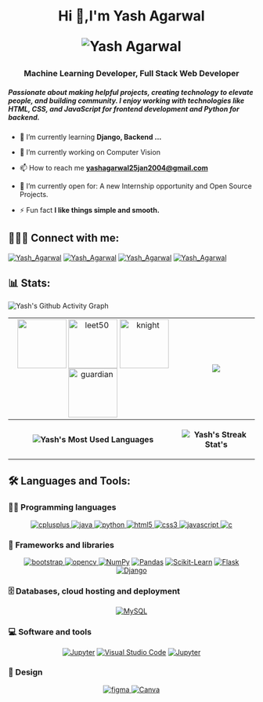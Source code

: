 <h1 align="center">
  Hi 👋,I'm Yash Agarwal
  <p align = "center">
    <img align="center" src="https://readme-typing-svg.herokuapp.com/?center=True&lines=Software+Engineer;Python+Developer;Web+Developer" alt="Yash Agarwal"/>
  </p>
</h1>
<h3 align="center">Machine Learning Developer, Full Stack Web Developer</h3>

<h5>Passionate about making helpful projects, creating technology to elevate people, and building community. I enjoy working with technologies like HTML, CSS, and JavaScript for frontend development and Python for backend.</h5>


- 🌱 I’m currently learning **Django, Backend ...**

- 🔭 I’m currently working on Computer Vision

- 📫 How to reach me **yashagarwal25jan2004@gmail.com**

- 🤔 I’m currently open for: A new Internship opportunity and Open Source Projects.

- ⚡ Fun fact **I like things simple and smooth.**

## 🙋‍♂️🌐 Connect with me:

<p align="left">
  <a href="https://www.linkedin.com/in/yash-agarwal-a9a024295/" target="_blank"><img align="center" src="https://img.shields.io/badge/linkedin-%230077B5.svg?style=for-the-badge&logo=linkedin&logoColor=white" alt="Yash_Agarwal"/></a>
  <a href="https://www.instagram.com/yashagarwal541/" target="_blank"><img align="center" src="https://img.shields.io/badge/Instagram-%23E4405F.svg?style=for-the-badge&logo=Instagram&logoColor=white" alt="Yash_Agarwal"/></a>
  <a href="https://leetcode.com/u/Yash_Agarwal_123/" target="_blank"><img align="center" src="https://img.shields.io/badge/LeetCode-000000?style=for-the-badge&logo=LeetCode&logoColor=#d16c06" alt="Yash_Agarwal"/></a>
  <a href="https://www.geeksforgeeks.org/user/yashagarwala0rl/" target="_blank"><img align="center" src="https://img.shields.io/badge/GeeksforGeeks-gray?style=for-the-badge&logo=geeksforgeeks&logoColor=35914c" alt="Yash_Agarwal"/></a>
</p>

## 📊 Stats:
<table>
  <tr align="center">
    <td>
      <a href="https://leetcode.com/u/Yash_Agarwal_123/" target="_blank"><img align="center" src="https://assets.leetcode.com/static_assets/marketing/2024-100-new.gif" height="100" width="100" /></a>
      <a href="https://leetcode.com/u/Yash_Agarwal_123/" target="_blank"><img align="center" src="https://assets.leetcode.com/static_assets/marketing/2024-200.gif" alt="leet50" height="100" width="100" /></a>
      <a href="https://leetcode.com/u/Yash_Agarwal_123/" target="_blank"><img align="center" src="https://assets.leetcode.com/static_assets/marketing/365_new.gif" alt="knight" height="100" width="100" /></a>
      <a href="https://leetcode.com/u/Yash_Agarwal_123/" target="_blank"><img align="center" src="https://assets.leetcode.com/static_assets/others/2550.gif" alt="guardian" height="100" width="100" /></a>
    </td>
    <td>
      <a href="https://leetcode.com/u/Yash_Agarwal_123/" target="_blank"><img  align=top flex-grow=1 src="https://leetcard.jacoblin.cool/Yash_Agarwal_123?theme=dark&font=Nunito&ext=contest" /></a> 
    </td>
  </tr>
  <tr>
    <p><img align="center" src="https://github-readme-activity-graph.vercel.app/graph?username=Yash-Agarwal541&bg_color=020200&color=e41d44&line=e77724&point=5cadc0&area=true&hide_border=true" alt="Yash's Github Activity Graph"/></p>
  </tr>
  <tr>
    <th>
      <p><img align="center" src="https://github-readme-stats.vercel.app/api/top-langs/?username=Yash-Agarwal541&title_color=e41d44&bg_color=020200&text_color=e77724&hide_border=true&include_all_commits=true&count_private=true&layout=donut" alt="Yash's Most Used Languages"/></p>
    </th>
    <th>
<!--       <p><img align="center" src="https://denvercoder1-github-readme-stats.vercel.app/api?username=shreyvarshney1&show_icons=true&count_private=true&theme=radical&hide_border=true&bg_color=171515&title_color=F85D7F&icon_color=AAFF00&text_color=FFAC1C" alt="Shrey's Github Stats" /></p> -->
      <p><img align="center" src="https://github-readme-streak-stats-alpha-seven.vercel.app/?user=Yash-Agarwal541&theme=neon-dark&hide_border=true" alt="Yash's Streak Stat's"/></p>
    </th>
  </tr>
</table>

## 🛠️ Languages and Tools:

### 👨‍💻 Programming languages

<p align="center">
  <a href="https://www.w3schools.com/cpp/" target="_blank" rel="noreferrer"> <img src="https://img.shields.io/badge/c++-%2300599C.svg?style=for-the-badge&logo=c%2B%2B&logoColor=white" alt="cplusplus"/> </a> 
  <a href="https://www.java.com" target="_blank" rel="noreferrer"> <img src="https://img.shields.io/badge/java-%23ED8B00.svg?style=for-the-badge&logo=openjdk&logoColor=white" alt="java"/> </a> 
  <a href="https://www.python.org" target="_blank" rel="noreferrer"> <img src="https://img.shields.io/badge/python-3670A0?style=for-the-badge&logo=python&logoColor=ffdd54" alt="python"/> </a> 
  <a href="https://www.w3.org/html/" target="_blank" rel="noreferrer"> <img src="https://img.shields.io/badge/html5-%23E34F26.svg?style=for-the-badge&logo=html5&logoColor=white" alt="html5"/> </a> 
  <a href="https://www.w3schools.com/css/" target="_blank" rel="noreferrer"> <img src="https://img.shields.io/badge/css3-%231572B6.svg?style=for-the-badge&logo=css3&logoColor=white" alt="css3"/> </a> 
  <a href="https://developer.mozilla.org/en-US/docs/Web/JavaScript" target="_blank" rel="noreferrer"> <img src="https://img.shields.io/badge/javascript-%23323330.svg?style=for-the-badge&logo=javascript&logoColor=%23F7DF1E" alt="javascript"/> </a> 
  <a href="https://www.cprogramming.com/" target="_blank" rel="noreferrer"> <img src="https://img.shields.io/badge/c-%2300599C.svg?style=for-the-badge&logo=c&logoColor=white" alt="c"/> </a> 
</p>

### 🧰 Frameworks and libraries

<p align="center">
  <a href="https://getbootstrap.com" target="_blank" rel="noreferrer"> <img src="https://img.shields.io/badge/bootstrap-%238511FA.svg?style=for-the-badge&logo=bootstrap&logoColor=white" alt="bootstrap"/> </a> 
  <a href="https://opencv.org/" target="_blank" rel="noreferrer"> <img src="https://img.shields.io/badge/opencv-%23white.svg?style=for-the-badge&logo=opencv&logoColor=white" alt="opencv"/> </a>
  <a href="https://numpy.org/"><img alt="NumPy" src="https://img.shields.io/badge/numpy-%23013243.svg?style=for-the-badge&logo=numpy&logoColor=white"></a>
  <a href="https://pandas.pydata.org/"><img alt="Pandas" src="https://img.shields.io/badge/pandas-%23150458.svg?style=for-the-badge&logo=pandas&logoColor=white"></a>
  <a href="https://scikit-learn.org/"><img alt="Scikit-Learn" src="https://img.shields.io/badge/scikit--learn-%23F7931E.svg?style=for-the-badge&logo=scikit-learn&logoColor=white" ></a>
  <a href="https://flask.palletsprojects.com/"><img alt="Flask" src="https://img.shields.io/badge/flask-%23000.svg?style=for-the-badge&logo=flask&logoColor=white"></a>
    <a href="https://django.palletsprojects.com/"><img alt="Django" src="https://img.shields.io/badge/django-%23000.svg?style=for-the-badge&logo=django&logoColor=white"></a>
</p>

### 🗄️ Databases, cloud hosting and deployment

<p align="center">
  <a href="https://www.mysql.com/"><img alt="MySQL" src="https://img.shields.io/badge/mysql-4479A1.svg?style=for-the-badge&logo=mysql&logoColor=white"></a>   
</p>

### 💻 Software and tools

<p align="center">
  <a href="https://jupyter.org"><img alt="Jupyter" src="https://img.shields.io/badge/jupyter-%23FA0F00.svg?style=for-the-badge&logo=jupyter&logoColor=white"></a>
  <a href="https://code.visualstudio.com/"><img alt="Visual Studio Code" src="https://img.shields.io/badge/Visual%20Studio%20Code-0078d7.svg?style=for-the-badge&logo=visual-studio-code&logoColor=white"></a>
   <a href="https://pycharm.org"><img alt="Jupyter" src="https://img.shields.io/badge/pycharm-%23FA0F00.svg?style=for-the-badge&logo=pycharm&logoColor=white"></a>
</p>

### 📐 Design
<p align="center">
  <a href="https://www.figma.com/" target="_blank" rel="noreferrer"> <img src="https://img.shields.io/badge/figma-%23F24E1E.svg?style=for-the-badge&logo=figma&logoColor=white" alt="figma"/> </a>
  <a href="https://www.canva.com/"><img alt="Canva" src="https://img.shields.io/badge/Canva-%2300C4CC.svg?style=for-the-badge&logo=Canva&logoColor=white"></a>
</p>
